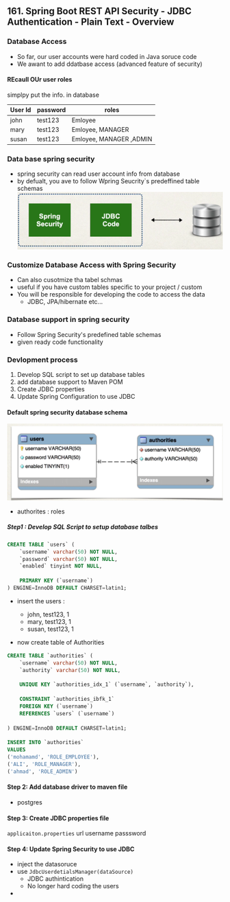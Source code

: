 ## 161. Spring Boot REST API Security - JDBC Authentication - Plain Text - Overview

### Database Access
* So far, our user accounts were hard coded in Java soruce code
* We awant to add ddatbase access (advanced feature of security)

#### REcaull OUr user roles 
simplpy put the info. in database 

| User Id | password | roles                   |
|---------|----------|-------------------------|
| john    | test123  | Emloyee                 |
| mary    | test123  | Emloyee, MANAGER        |
| susan   | test123  | Emloyee, MANAGER ,ADMIN |

### Data base spring security 
* spring security can read user account info from database
* by defualt, you ave to follow Wpring Seucrity`s predeffined table schemas 
![img.png](img.png)

### Customize Database Access with Spring Security 
* Can also cusotmize tha tabel schmas 
* useful if you have custom tables specific to your project / custom
* You will be responsible for developing the code to access the data
  * JDBC, JPA/hibernate etc...

### Database support in spring security 
* Follow Spring Security's predefined table schemas 
* given ready code functionality 


### Devlopment process 
1. Develop SQL script to set up database tables 
2. add database support to Maven POM 
3. Create JDBC properties 
4. Update Spring Configuration to use JDBC 

#### Default spring security database schema 
![img_1.png](img_1.png)
* authorites : roles 

##### Step1 : Develop SQL Script to setup database talbes 
```sql
CREATE TABLE `users` (
    `username` varchar(50) NOT NULL,
    `password` varchar(50) NOT NULL,
    `enabled` tinyint NOT NULL,
    
    PRIMARY KEY (`username`)
) ENGINE=InnoDB DEFAULT CHARSET=latin1; 
```
* insert the users : 
  * john, test123, 1 
  * mary, test123, 1 
  * susan, test123, 1 

* now create table of Authorities 
```sql
CREATE TABLE `authorities` (
    `username` varchar(50) NOT NULL, 
    `authority` varchar(50) NOT NULL, 
    
    UNIQUE KEY `authorities_idx_1` (`username`, `authority`),
    
    CONSTRAINT `authorities_ibfk_1`
    FOREIGN KEY (`username`)
    REFERENCES `users` (`username`)
                        
) ENGINE=InnoDB DEFAULT CHARSET=latin1; 

INSERT INTO `authorities`
VALUES 
('mohamamd', 'ROLE_EMPLOYEE'),
('ALI', 'ROLE_MANAGER'),
('ahmad', 'ROLE_ADMIN')
```

#### Step 2: Add database driver to maven file 
* postgres 

#### Step 3: Create JDBC properties file 
`applicaiton.properties`
url
username
passsword 

#### Step 4: Update Spring Security to use JDBC 
* inject the datasoruce 
* use `JdbcUserdetialsManager(dataSource)` 
  * JDBC authintication 
  * No longer hard coding the users 
* 